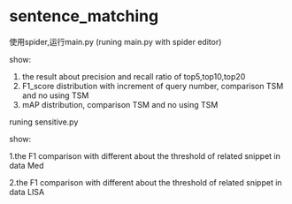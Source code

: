 # sentence_matching


使用spider,运行main.py (runing main.py with spider editor)

show:
1. the result about precision and recall ratio of top5,top10,top20 
2. F1_score distribution with increment of query number, comparison TSM and no using TSM
3. mAP distribution, comparison TSM and no using TSM



runing sensitive.py

show: 

1.the F1 comparison with different about the threshold of related snippet in data Med

2.the F1 comparison with different about the threshold of related snippet in data LISA

